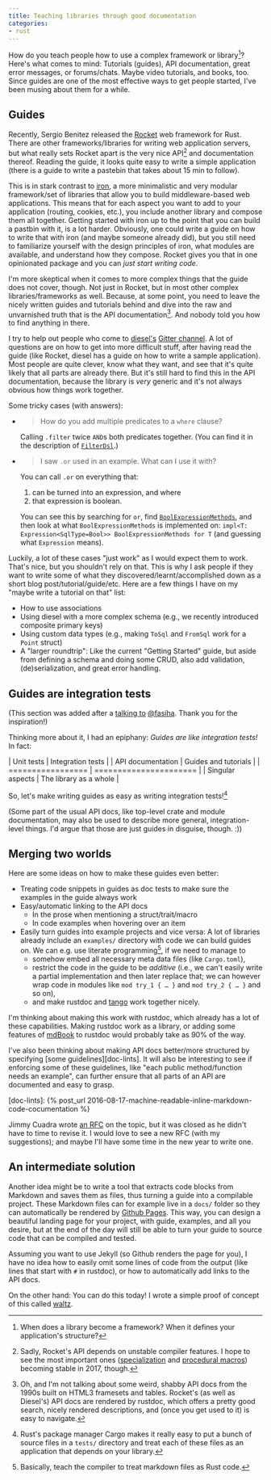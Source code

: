 ```yaml
---
title: Teaching libraries through good documentation
categories:
- rust
---
```

How do you teach people how to use a complex framework or library[^framework-or-library]? Here's what comes to mind: Tutorials (guides), API documentation, great error messages, or forums/chats. Maybe video tutorials, and books, too. Since guides are one of the most effective ways to get people started, I've been musing about them for a while.

[^framework-or-library]: When does a library become a framework? When it defines your application's structure?

## Guides

Recently, Sergio Benitez released the [Rocket] web framework for Rust. There are other frameworks/libraries for writing web application servers, but what really sets Rocket apart is the very nice API[^nightly] and documentation thereof. Reading the guide, it looks quite easy to write a simple application (there is a guide to write a pastebin that takes about 15 min to follow).

[Rocket]: https://rocket.rs

[^nightly]: Sadly, Rocket's API depends on unstable compiler features. I hope to see the most important ones ([specialization] and [procedural macros]) becoming stable in 2017, though.

[specialization]: https://github.com/rust-lang/rfcs/blob/90240c53f2a223fd0c24712fcce50ccd0b8bc850/text/1210-impl-specialization.md
[procedural macros]: https://github.com/rust-lang/rfcs/blob/90240c53f2a223fd0c24712fcce50ccd0b8bc850/text/1566-proc-macros.md

This is in stark contrast to [iron], a more minimalistic and very modular framework/set of libraries that allow you to build middleware-based web applications. This means that for each aspect you want to add to your application (routing, cookies, etc.), you include another library and compose them all together. Getting started with iron up to the point that you can build a pastbin with it, is a lot harder. Obviously, one could write a guide on how to write that with iron (and maybe someone already did), but you still need to familiarize yourself with the design principles of iron, what modules are available, and understand how they compose. Rocket gives you that in one opinionated package and you can *just start writing code.*

[iron]: http://ironframework.io

I'm more skeptical when it comes to more complex things that the guide does not cover, though. Not just in Rocket, but in most other complex libraries/frameworks as well. Because, at some point, you need to leave the nicely written guides and tutorials behind and dive into the raw and unvarnished truth that is the API documentation[^rustdoc]. And nobody told you how to find anything in there.

[^rustdoc]: Oh, and I'm not talking about some weird, shabby API docs from the 1990s built on HTML3 framesets and tables. Rocket's (as well as Diesel's) API docs are rendered by rustdoc, which offers a pretty good search, nicely rendered descriptions, and (once you get used to it) is easy to navigate.

I try to help out people who come to [diesel's][diesel] [Gitter channel][diesel-gitter]. A lot of questions are on how to get into more difficult stuff, after having read the guide (like Rocket, diesel has a guide on how to write a sample application). Most people are quite clever, know what they want, and see that it's quite likely that all parts are already there. But it's still hard to find this in the API documentation, because the library is *very* generic and it's not always obvious how things work together.

[diesel]: http://diesel.rs
[diesel-gitter]: https://gitter.im/diesel-rs/diesel

Some tricky cases (with answers):

- > How do you add multiple predicates to a `where` clause?

	Calling `.filter` twice `AND`s both predicates together. (You can find it in the description of [`FilterDsl`].)
- > I saw `.or` used in an example. What can I use it with?

	You can call `.or` on everything that:
	1. can be turned into an expression, and where 
	2. that expression is boolean. 

	You can see this by searching for `or`, find [`BoolExpressionMethods`], and then look at what `BoolExpressionMethods` is implemented on: `impl<T: Expression<SqlType=Bool>> BoolExpressionMethods for T` (and guessing what `Expression` means).

[`FilterDsl`]: https://docs.rs/diesel/0.9.1/diesel/prelude/trait.FilterDsl.html
[`BoolExpressionMethods`]: https://docs.rs/diesel/0.9.1/diesel/expression/expression_methods/bool_expression_methods/trait.BoolExpressionMethods.html

Luckily, a lot of these cases "just work" as I would expect them to work. That's nice, but you shouldn't rely on that. This is why I ask people if they want to write some of what they discovered/learnt/accomplished down as a short blog post/tutorial/guide/etc. Here are a few things I have on my "maybe write a tutorial on that" list:

- How to use associations
- Using diesel with a more complex schema (e.g., we recently introduced composite primary keys)
- Using custom data types (e.g., making `ToSql` and `FromSql` work for a `Point` struct)
- A "larger roundtrip": Like the current "Getting Started" guide, but aside from defining a schema and doing some CRUD, also add validation, (de)serialization, and great error handling.

## Guides are integration tests

(This section was added after a [talking to][issue4] [@fasiha]. Thank you for the inspiration!)

[issue4]: https://github.com/killercup/scribbles/issues/4
[@fasiha]: https://github.com/fasiha

Thinking more about it, I had an epiphany: *Guides are like integration tests!* In fact:

| Unit tests        | Integration tests      |
| API documentation | Guides and tutorials   |
| ================= | ====================== |
| Singular aspects  | The library as a whole |

So, let's make writing guides as easy as writing integration tests![^cargo-tests]

(Some part of the usual API docs, like top-level crate and module documentation, may also be used to describe more general, integration-level things. I'd argue that those are just guides in disguise, though. :))

[^cargo-tests]: Rust's package manager Cargo makes it really easy to put a bunch of source files in a `tests/` directory and treat each of these files as an application that depends on your library.

## Merging two worlds

Here are some ideas on how to make these guides even better:

- Treating code snippets in guides as doc tests to make sure the examples in the guide always work
- Easy/automatic linking to the API docs
	- In the prose when mentioning a struct/trait/macro
	- In code examples when hovering over an item
- Easily turn guides into example projects and vice versa: A lot of libraries already include an `examples/` directory with code we can build guides on. We can e.g. use literate programming[^rs-md], if we need to manage to
	- somehow embed all necessary meta data files (like `Cargo.toml`),
	- restrict the code in the guide to be _additive_ (i.e., we can't easily write a partial implementation and then later replace that; we can however wrap code in modules like `mod try_1 { … }` and `mod try_2 { … }` and so on),
	- and make rustdoc and [tango] work together nicely.

[^rs-md]: Basically, teach the compiler to treat markdown files as Rust code.

[tango]: https://github.com/pnkfelix/tango

I'm thinking about making this work with rustdoc, which already has a lot of these capabilities. Making rustdoc work as a library, or adding some features of [mdBook] to rustdoc would probably take as 90% of the way.

[mdBook]: https://github.com/azerupi/mdBook

I've also been thinking about making API docs better/more structured by specifying [some guidelines][doc-lints]. It will also be interesting to see if enforcing some of these guidelines, like "each public method/function needs an example", can further ensure that all parts of an API are documented and easy to grasp.

[doc-lints]: {% post_url 2016-08-17-machine-readable-inline-markdown-code-cocumentation %}

Jimmy Cuadra wrote [an RFC][rfc-pr-1713] on the topic, but it was closed as he didn't have to time to revise it. I would love to see a new RFC (with my suggestions); and maybe I'll have some time in the new year to write one.

[rfc-pr-1713]: https://github.com/rust-lang/rfcs/pull/1713

## An intermediate solution

Another idea might be to write a tool that extracts code blocks from Markdown and saves them as files, thus turning a guide into a compilable project. These Markdown files can for example live in a `docs/` folder so they can automatically be rendered by [Github Pages][gh-pages-docs-folder]. This way, you can design a beautiful landing page for your project, with guide, examples, and all you desire, but at the end of the day will still be able to turn your guide to source code that can be compiled and tested.

Assuming you want to use Jekyll (so Github renders the page for you), I have no idea how to easily omit some lines of code from the output (like lines that start with `#` in rustdoc), or how to automatically add links to the API docs.

[gh-pages-docs-folder]: https://help.github.com/articles/configuring-a-publishing-source-for-github-pages/#publishing-your-github-pages-site-from-a-docs-folder-on-your-master-branch

On the other hand: You can do this today! I wrote a simple proof of concept of this called [waltz].

[waltz]: https://github.com/killercup/waltz
